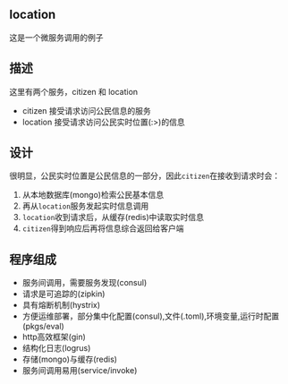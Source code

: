 
location
----------
这是一个微服务调用的例子

描述
----
这里有两个服务，citizen 和 location
+ citizen 接受请求访问公民信息的服务
+ location 接受请求访问公民实时位置(:>)的信息

设计
----
很明显，公民实时位置是公民信息的一部分，因此`citizen`在接收到请求时会：
1. 从本地数据库(mongo)检索公民基本信息
2. 再从`location`服务发起实时信息调用
3. `location`收到请求后，从缓存(redis)中读取实时信息
4. `citizen`得到响应后再将信息综合返回给客户端

程序组成
----------
+ 服务间调用，需要服务发现(consul)
+ 请求是可追踪的(zipkin)
+ 具有熔断机制(hystrix)
+ 方便运维部署，部分集中化配置(consul),文件(.toml),环境变量,运行时配置(pkgs/eval)
+ http高效框架(gin)
+ 结构化日志(logrus)
+ 存储(mongo)与缓存(redis)
+ 服务间调用易用(service/invoke)